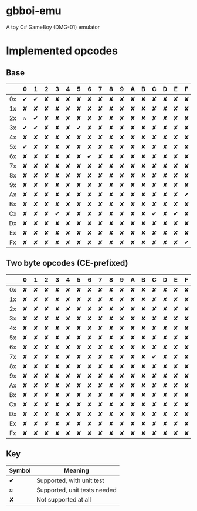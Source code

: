 # gbboi-emu
A toy C# GameBoy (DMG-01) emulator

# Implemented opcodes
## Base
|    | 0 | 1 | 2 | 3 | 4 | 5 | 6 | 7 | 8 | 9 | A | B | C | D | E | F |
|:--:|:-:|:-:|:-:|:-:|:-:|:-:|:-:|:-:|:-:|:-:|:-:|:-:|:-:|:-:|:-:|:-:|
| 0x | ✔ | ✔ | ✘ | ✘ | ✘ | ✘ | ✘ | ✘ | ✘ | ✘ | ✘ | ✘ | ✘ | ✘ | ✘ | ✘ |
| 1x | ✘ | ✘ | ✘ | ✘ | ✘ | ✘ | ✘ | ✘ | ✘ | ✘ | ✘ | ✘ | ✘ | ✘ | ✘ | ✘ |
| 2x | ≈ | ✔ | ✘ | ✘ | ✘ | ✘ | ✘ | ✘ | ✘ | ✘ | ✘ | ✘ | ✘ | ✘ | ✘ | ✘ |
| 3x | ✔ | ✔ | ✘ | ✘ | ✘ | ✔ | ✘ | ✘ | ✘ | ✘ | ✘ | ✘ | ✘ | ✘ | ✘ | ✘ |
| 4x | ✘ | ✘ | ✘ | ✘ | ✘ | ✘ | ✘ | ✘ | ✘ | ✘ | ✘ | ✘ | ✘ | ✘ | ✘ | ✘ |
| 5x | ✔ | ✘ | ✘ | ✘ | ✘ | ✘ | ✘ | ✘ | ✘ | ✘ | ✘ | ✘ | ✘ | ✘ | ✘ | ✘ |
| 6x | ✘ | ✘ | ✘ | ✘ | ✘ | ✘ | ✔ | ✘ | ✘ | ✘ | ✘ | ✘ | ✘ | ✘ | ✘ | ✘ |
| 7x | ✘ | ✘ | ✘ | ✘ | ✘ | ✘ | ✘ | ✘ | ✘ | ✘ | ✘ | ✘ | ✘ | ✘ | ✘ | ✘ |
| 8x | ✘ | ✘ | ✘ | ✘ | ✘ | ✘ | ✘ | ✘ | ✘ | ✘ | ✘ | ✘ | ✘ | ✘ | ✘ | ✘ |
| 9x | ✘ | ✘ | ✘ | ✘ | ✘ | ✘ | ✘ | ✘ | ✘ | ✘ | ✘ | ✘ | ✘ | ✘ | ✘ | ✘ |
| Ax | ✘ | ✘ | ✘ | ✘ | ✘ | ✘ | ✘ | ✘ | ✘ | ✘ | ✘ | ✘ | ✘ | ✘ | ✘ | ✔ |
| Bx | ✘ | ✘ | ✘ | ✘ | ✘ | ✘ | ✘ | ✘ | ✘ | ✘ | ✘ | ✘ | ✘ | ✘ | ✘ | ✘ |
| Cx | ✘ | ✘ | ✘ | ✔ | ✘ | ✘ | ✘ | ✘ | ✘ | ✘ | ✘ | ✘ | ✔ | ✘ | ✔ | ✘ |
| Dx | ✘ | ✘ | ✘ | ✘ | ✘ | ✘ | ✘ | ✘ | ✘ | ✘ | ✘ | ✘ | ✘ | ✘ | ✘ | ✘ |
| Ex | ✘ | ✘ | ✘ | ✘ | ✘ | ✘ | ✘ | ✘ | ✘ | ✘ | ✘ | ✘ | ✘ | ✘ | ✘ | ✘ |
| Fx | ✘ | ✘ | ✘ | ✘ | ✘ | ✘ | ✘ | ✘ | ✘ | ✘ | ✘ | ✘ | ✘ | ✘ | ✘ | ✔ |

## Two byte opcodes (CE-prefixed)
|    | 0 | 1 | 2 | 3 | 4 | 5 | 6 | 7 | 8 | 9 | A | B | C | D | E | F |
|:--:|:-:|:-:|:-:|:-:|:-:|:-:|:-:|:-:|:-:|:-:|:-:|:-:|:-:|:-:|:-:|:-:|
| 0x | ✘ | ✘ | ✘ | ✘ | ✘ | ✘ | ✘ | ✘ | ✘ | ✘ | ✘ | ✘ | ✘ | ✘ | ✘ | ✘ |
| 1x | ✘ | ✘ | ✘ | ✘ | ✘ | ✘ | ✘ | ✘ | ✘ | ✘ | ✘ | ✘ | ✘ | ✘ | ✘ | ✘ |
| 2x | ✘ | ✘ | ✘ | ✘ | ✘ | ✘ | ✘ | ✘ | ✘ | ✘ | ✘ | ✘ | ✘ | ✘ | ✘ | ✘ |
| 3x | ✘ | ✘ | ✘ | ✘ | ✘ | ✘ | ✘ | ✘ | ✘ | ✘ | ✘ | ✘ | ✘ | ✘ | ✘ | ✘ |
| 4x | ✘ | ✘ | ✘ | ✘ | ✘ | ✘ | ✘ | ✘ | ✘ | ✘ | ✘ | ✘ | ✘ | ✘ | ✘ | ✘ |
| 5x | ✘ | ✘ | ✘ | ✘ | ✘ | ✘ | ✘ | ✘ | ✘ | ✘ | ✘ | ✘ | ✘ | ✘ | ✘ | ✘ |
| 6x | ✘ | ✘ | ✘ | ✘ | ✘ | ✘ | ✘ | ✘ | ✘ | ✘ | ✘ | ✘ | ✘ | ✘ | ✘ | ✘ |
| 7x | ✘ | ✘ | ✘ | ✘ | ✘ | ✘ | ✘ | ✘ | ✘ | ✘ | ✘ | ✘ | ✔ | ✘ | ✘ | ✘ |
| 8x | ✘ | ✘ | ✘ | ✘ | ✘ | ✘ | ✘ | ✘ | ✘ | ✘ | ✘ | ✘ | ✘ | ✘ | ✘ | ✘ |
| 9x | ✘ | ✘ | ✘ | ✘ | ✘ | ✘ | ✘ | ✘ | ✘ | ✘ | ✘ | ✘ | ✘ | ✘ | ✘ | ✘ |
| Ax | ✘ | ✘ | ✘ | ✘ | ✘ | ✘ | ✘ | ✘ | ✘ | ✘ | ✘ | ✘ | ✘ | ✘ | ✘ | ✘ |
| Bx | ✘ | ✘ | ✘ | ✘ | ✘ | ✘ | ✘ | ✘ | ✘ | ✘ | ✘ | ✘ | ✘ | ✘ | ✘ | ✘ |
| Cx | ✘ | ✘ | ✘ | ✘ | ✘ | ✘ | ✘ | ✘ | ✘ | ✘ | ✘ | ✘ | ✘ | ✘ | ✘ | ✘ |
| Dx | ✘ | ✘ | ✘ | ✘ | ✘ | ✘ | ✘ | ✘ | ✘ | ✘ | ✘ | ✘ | ✘ | ✘ | ✘ | ✘ |
| Ex | ✘ | ✘ | ✘ | ✘ | ✘ | ✘ | ✘ | ✘ | ✘ | ✘ | ✘ | ✘ | ✘ | ✘ | ✘ | ✘ |
| Fx | ✘ | ✘ | ✘ | ✘ | ✘ | ✘ | ✘ | ✘ | ✘ | ✘ | ✘ | ✘ | ✘ | ✘ | ✘ | ✘ |

## Key
| Symbol  | Meaning                      |
|---------|------------------------------|
| ✔       | Supported, with unit test    |
| ≈       | Supported, unit tests needed |
| ✘       | Not supported at all         |

